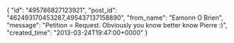  {
   "id": "495786827123921",
   "post_id": "462493170453287_495437137158890",
   "from_name": "Eamonn O Brien",
   "message": "Petition = Request. Obviously you know better know Pierre :)",
   "created_time": "2013-03-24T19:47:00+0000"
 }
